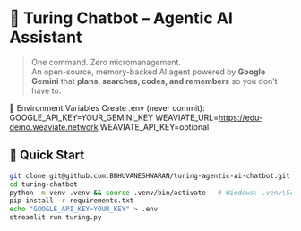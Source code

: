 # 🤖 Turing Chatbot – Agentic AI Assistant

> One command. Zero micromanagement.  
> An open-source, memory-backed AI agent powered by **Google Gemini** that **plans, searches, codes, and remembers** so you don’t have to.


🔑 Environment Variables
Create .env (never commit):
GOOGLE_API_KEY=YOUR_GEMINI_KEY
WEAVIATE_URL=https://edu-demo.weaviate.network
WEAVIATE_API_KEY=optional


## 🚀 Quick Start

```bash
git clone git@github.com:BBHUVANESHWARAN/turing-agentic-ai-chatbot.git
cd turing-chatbot
python -m venv .venv && source .venv/bin/activate   # Windows: .venv\Scripts\activate
pip install -r requirements.txt
echo "GOOGLE_API_KEY=YOUR_KEY" > .env
streamlit run turing.py


